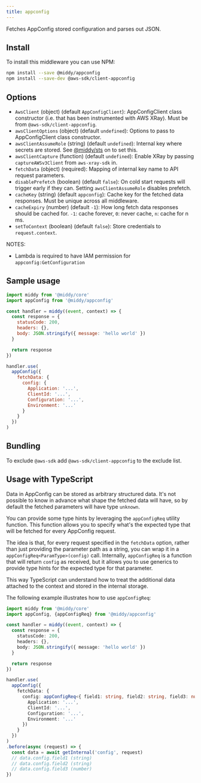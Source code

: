 ```yaml
---
title: appconfig
---
```


Fetches AppConfig stored configuration and parses out JSON.

## Install

To install this middleware you can use NPM:

```bash npm2yarn
npm install --save @middy/appconfig
npm install --save-dev @aws-sdk/client-appconfig
```

## Options

- `AwsClient` (object) (default `AppConfigClient`): AppConfigClient class constructor (i.e. that has been instrumented with AWS XRay). Must be from `@aws-sdk/client-appconfig`.
- `awsClientOptions` (object) (default `undefined`): Options to pass to AppConfigClient class constructor.
- `awsClientAssumeRole` (string) (default `undefined`): Internal key where secrets are stored. See [@middy/sts](/docs/middlewares/sts) on to set this.
- `awsClientCapture` (function) (default `undefined`): Enable XRay by passing `captureAWSv3Client` from `aws-xray-sdk` in.
- `fetchData` (object) (required): Mapping of internal key name to API request parameters.
- `disablePrefetch` (boolean) (default `false`): On cold start requests will trigger early if they can. Setting `awsClientAssumeRole` disables prefetch.
- `cacheKey` (string) (default `appconfig`): Cache key for the fetched data responses. Must be unique across all middleware.
- `cacheExpiry` (number) (default `-1`): How long fetch data responses should be cached for. `-1`: cache forever, `0`: never cache, `n`: cache for n ms.
- `setToContext` (boolean) (default `false`): Store credentials to `request.context`.

NOTES:

- Lambda is required to have IAM permission for `appconfig:GetConfiguration`

## Sample usage

```javascript
import middy from '@middy/core'
import appConfig from '@middy/appconfig'

const handler = middy((event, context) => {
  const response = {
    statusCode: 200,
    headers: {},
    body: JSON.stringify({ message: 'hello world' })
  }

  return response
})

handler.use(
  appConfig({
    fetchData: {
      config: {
        Application: '...',
        ClientId: '...',
        Configuration: '...',
        Environment: '...'
      }
    }
  })
)
```

## Bundling

To exclude `@aws-sdk` add `@aws-sdk/client-appconfig` to the exclude list.


## Usage with TypeScript

Data in AppConfig can be stored as arbitrary structured data. It's not possible to know in advance what shape the fetched data will have, so by default the fetched parameters will have type `unknown`.

You can provide some type hints by leveraging the `appConfigReq` utility function. This function allows you to specify what's the expected type that will be fetched for every AppConfig request.

The idea is that, for every request specified in the `fetchData` option, rather than just providing the parameter path as a string, you can wrap it in a `appConfigReq<ParamType>(config)` call. Internally, `appConfigReq` is a function that will return `config` as received, but it allows you to use generics to provide type hints for the expected type for that parameter.

This way TypeScript can understand how to treat the additional data attached to the context and stored in the internal storage.

The following example illustrates how to use `appConfigReq`:


```typescript
import middy from '@middy/core'
import appConfig, {appConfigReq} from '@middy/appconfig'

const handler = middy((event, context) => {
  const response = {
    statusCode: 200,
    headers: {},
    body: JSON.stringify({ message: 'hello world' })
  }

  return response
})

handler.use(
  appConfig({
    fetchData: {
      config: appConfigReq<{ field1: string, field2: string, field3: number }>({
        Application: '...',
        ClientId: '...',
        Configuration: '...',
        Environment: '...'
      })
    }
  })
)
.before(async (request) => {
  const data = await getInternal('config', request)
  // data.config.field1 (string)
  // data.config.field2 (string)
  // data.config.field3 (number)
})
```
